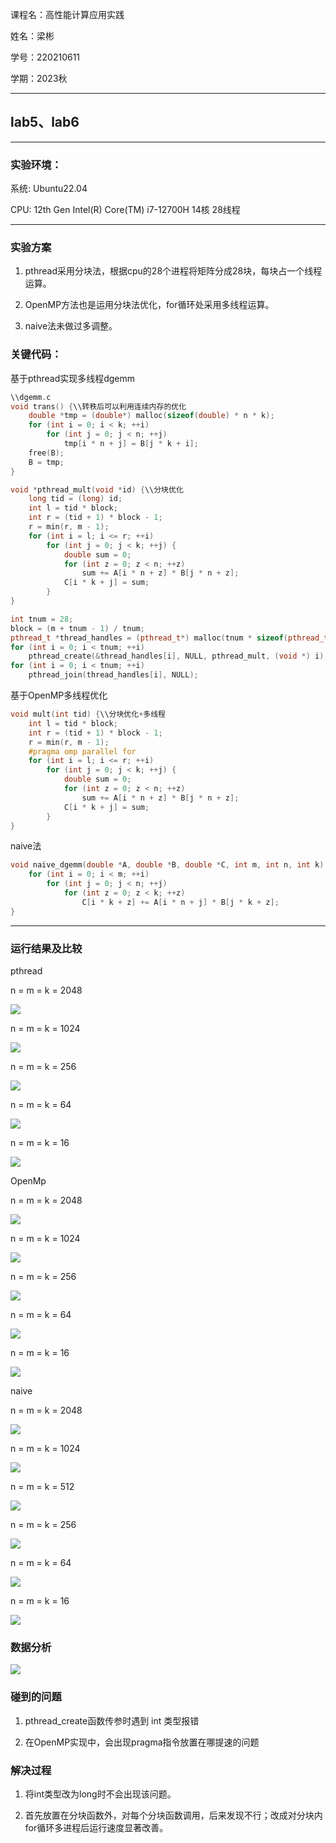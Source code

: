 课程名：高性能计算应用实践

姓名：梁彬

学号：220210611

学期：2023秋

----

## lab5、lab6

----

### 实验环境：

系统: Ubuntu22.04

CPU: 12th Gen Intel(R) Core(TM) i7-12700H 14核 28线程

--- 

### 实验方案

1. pthread采用分块法，根据cpu的28个进程将矩阵分成28块，每块占一个线程运算。

2. OpenMP方法也是运用分块法优化，for循环处采用多线程运算。

3. naive法未做过多调整。

### 关键代码：

基于pthread实现多线程dgemm

```cpp
\\dgemm.c
void trans() {\\转秩后可以利用连续内存的优化
    double *tmp = (double*) malloc(sizeof(double) * n * k);
    for (int i = 0; i < k; ++i)
        for (int j = 0; j < n; ++j)
            tmp[i * n + j] = B[j * k + i];
    free(B); 
    B = tmp;
}

void *pthread_mult(void *id) {\\分块优化
    long tid = (long) id;
    int l = tid * block;
    int r = (tid + 1) * block - 1;
    r = min(r, m - 1);
    for (int i = l; i <= r; ++i)
        for (int j = 0; j < k; ++j) {
            double sum = 0;
            for (int z = 0; z < n; ++z)
                sum += A[i * n + z] * B[j * n + z];
            C[i * k + j] = sum;
        }
}

int tnum = 28;
block = (m + tnum - 1) / tnum;
pthread_t *thread_handles = (pthread_t*) malloc(tnum * sizeof(pthread_t));
for (int i = 0; i < tnum; ++i)
    pthread_create(&thread_handles[i], NULL, pthread_mult, (void *) i);
for (int i = 0; i < tnum; ++i)
    pthread_join(thread_handles[i], NULL);
```

基于OpenMP多线程优化

```cpp
void mult(int tid) {\\分块优化+多线程
    int l = tid * block;
    int r = (tid + 1) * block - 1;
    r = min(r, m - 1);
    #pragma omp parallel for
    for (int i = l; i <= r; ++i)
        for (int j = 0; j < k; ++j) {
            double sum = 0;
            for (int z = 0; z < n; ++z)
                sum += A[i * n + z] * B[j * n + z];
            C[i * k + j] = sum;
        }
}
```

naive法

```cpp
void naive_dgemm(double *A, double *B, double *C, int m, int n, int k) {
    for (int i = 0; i < m; ++i)
        for (int j = 0; j < n; ++j)
            for (int z = 0; z < k; ++z)
                C[i * k + z] += A[i * n + j] * B[j * k + z];
}
```

---

### 运行结果及比较

pthread

n = m = k = 2048

![](https://github.com/lb2003/hpc/blob/main/photo/p2048.png)

n = m = k = 1024

![](https://github.com/lb2003/hpc/blob/main/photo/p1024.png)

n = m = k = 256

![](https://github.com/lb2003/hpc/blob/main/photo/p256.png)

n = m = k = 64

![](https://github.com/lb2003/hpc/blob/main/photo/p64.png)

n = m = k = 16

![](https://github.com/lb2003/hpc/blob/main/photo/p16.png)

OpenMp

n = m = k = 2048

![](https://github.com/lb2003/hpc/blob/main/photo/o2048.png)

n = m = k = 1024

![](https://github.com/lb2003/hpc/blob/main/photo/o1024.png)

n = m = k = 256

![](https://github.com/lb2003/hpc/blob/main/photo/o256.png)

n = m = k = 64

![](https://github.com/lb2003/hpc/blob/main/photo/o64.png)

n = m = k = 16

![](https://github.com/lb2003/hpc/blob/main/photo/o16.png)

naive

n = m = k = 2048

![](https://github.com/lb2003/hpc/blob/main/photo/n2048.png)

n = m = k = 1024

![](https://github.com/lb2003/hpc/blob/main/photo/n1024.png)

n = m = k = 512

![](https://github.com/lb2003/hpc/blob/main/photo/n512.png)

n = m = k = 256

![](https://github.com/lb2003/hpc/blob/main/photo/n256.png)

n = m = k = 64

![](https://github.com/lb2003/hpc/blob/main/photo/n64.png)

n = m = k = 16

![](https://github.com/lb2003/hpc/blob/main/photo/n16.png)

### 数据分析

![](https://github.com/lb2003/hpc/blob/main/photo/data.png)

### 碰到的问题

1. pthread_create函数传参时遇到 int 类型报错

2. 在OpenMP实现中，会出现pragma指令放置在哪提速的问题

### 解决过程

1. 将int类型改为long时不会出现该问题。

2. 首先放置在分块函数外，对每个分块函数调用，后来发现不行；改成对分块内for循环多进程后运行速度显著改善。
   
   
